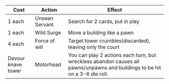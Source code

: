 | Cost               | Action                            | Effect                                                   |
| ------------------ | --------------------------------- | -------------------------------------------------------- |
| 1 each             | Unseen Servant                    | Search for 2 cards, put in play                          |
| 1 each             | Wild Surge                        | Move a building like a pawn                              |
| 4 each             | Force of will                     | Target tower crumbles(discarded), leaving only the court |
| Devour knave tower | Motorhead                         | You can play 2 actions each turn, but wreckless abandon causes all pawns/unpawns and buildings to be hit on a 3-6 die roll.  |
